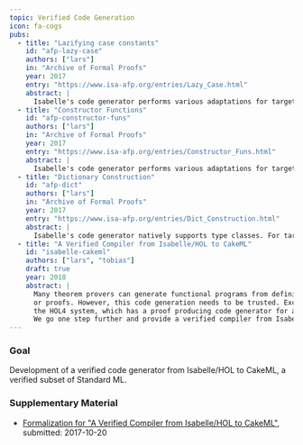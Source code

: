 ```yaml
---
topic: Verified Code Generation
icon: fa-cogs
pubs:
  - title: "Lazifying case constants"
    id: "afp-lazy-case"
    authors: ["lars"]
    in: "Archive of Formal Proofs"
    year: 2017
    entry: "https://www.isa-afp.org/entries/Lazy_Case.html"
    abstract: |
      Isabelle's code generator performs various adaptations for target languages. Among others, case statements are printed as match expressions. Internally, this is a sophisticated procedure, because in HOL, case statements are represented as nested calls to the case combinators as generated by the datatype package. Furthermore, the procedure relies on laziness of match expressions in the target language, i.e., that branches guarded by patterns that fail to match are not evaluated. Similarly, if-then-else is printed to the corresponding construct in the target language. This entry provides tooling to replace these special cases in the code generator by ignoring these target language features, instead printing case expressions and if-then-else as functions.
  - title: "Constructor Functions"
    id: "afp-constructor-funs"
    authors: ["lars"]
    in: "Archive of Formal Proofs"
    year: 2017
    entry: "https://www.isa-afp.org/entries/Constructor_Funs.html"
    abstract: |
      Isabelle's code generator performs various adaptations for target languages. Among others, constructor applications have to be fully saturated. That means that for constructor calls occuring as arguments to higher-order functions, synthetic lambdas have to be inserted. This entry provides tooling to avoid this construction altogether by introducing constructor functions.
  - title: "Dictionary Construction"
    id: "afp-dict"
    authors: ["lars"]
    in: "Archive of Formal Proofs"
    year: 2017
    entry: "https://www.isa-afp.org/entries/Dict_Construction.html"
    abstract: |
      Isabelle's code generator natively supports type classes. For targets that do not have language support for classes and instances, it performs the well-known dictionary translation, as described by Haftmann and Nipkow. This translation happens outside the logic, i.e., there is no guarantee that it is correct, besides the pen-and-paper proof. This work implements a certified dictionary translation that produces new class-free constants and derives equality theorems.
  - title: "A Verified Compiler from Isabelle/HOL to CakeML"
    id: "isabelle-cakeml"
    authors: ["lars", "tobias"]
    draft: true
    year: 2018
    abstract: |
      Many theorem provers can generate functional programs from definitions
      or proofs. However, this code generation needs to be trusted. Except for
      the HOL4 system, which has a proof producing code generator for a subset of ML.
      We go one step further and provide a verified compiler from Isabelle/HOL to CakeML. More precisely we combine a simple proof producing translation of recursion equations in Isabelle/HOL into a deeply embedded term language with a fully verified compilation chain to the target language CakeML.
---
```


### Goal

Development of a verified code generator from Isabelle/HOL to CakeML, a verified subset of Standard ML.

### Supplementary Material

* [Formalization for "A Verified Compiler from Isabelle/HOL to CakeML"](/pub/isabelle-cakeml-supplements.zip), submitted: 2017-10-20
